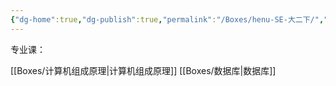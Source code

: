 ```yaml
---
{"dg-home":true,"dg-publish":true,"permalink":"/Boxes/henu-SE-大二下/","tags":["gardenEntry"],"dgPassFrontmatter":true,"created":"2025-05-17T11:16:36.261+08:00","updated":"2025-05-19T11:25:57.846+08:00"}
---
```


专业课：

[[Boxes/计算机组成原理\|计算机组成原理]]
[[Boxes/数据库\|数据库]]